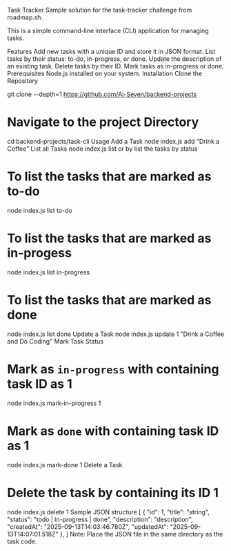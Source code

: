 Task Tracker
Sample solution for the task-tracker challenge from roadmap.sh.

This is a simple command-line interface (CLI) application for managing tasks.

Features
Add new tasks with a unique ID and store it in JSON format.
List tasks by their status: to-do, in-progress, or done.
Update the description of an existing task.
Delete tasks by their ID.
Mark tasks as in-progress or done.
Prerequisites
Node.js installed on your system.
Installation
Clone the Repository

git clone --depth=1 https://github.com/Aj-Seven/backend-projects

# Navigate to the project Directory
cd backend-projects/task-cli
Usage
Add a Task
node index.js add "Drink a Coffee"
List all Tasks
node index.js list
or by list the tasks by status
# To list the tasks that are marked as to-do
node index.js list to-do

# To list the tasks that are marked as in-progess
node index.js list in-progress

# To list the tasks that are marked as done
node index.js list done
Update a Task
node index.js update 1 "Drink a Coffee and Do Coding"
Mark Task Status
# Mark as `in-progress` with containing task ID as 1
node index.js mark-in-progress 1

# Mark as `done` with containing task ID as 1
node index.js mark-done 1
Delete a Task
# Delete the task by containing its ID 1
node index.js delete 1
Sample JSON structure
[
{
    "id": 1,
    "title": "string",
    "status": "todo | in-progress | done",
    "description": "description",
    "createdAt": "2025-09-13T14:03:46.780Z",
    "updatedAt": "2025-09-13T14:07:01.518Z"
  },
]
Note: Place the JSON file in the same directory as the task code.

 
